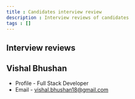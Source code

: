 ```yaml
---
title : Candidates interview review
description : Interview reviews of candidates
tags : []
---
```


## Interview reviews

## Vishal Bhushan
* Profile - Full Stack Developer
* Email - vishal.bhushan18@gmail.com

```md

```